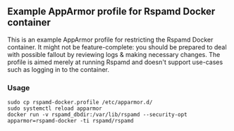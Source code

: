 ## Example AppArmor profile for Rspamd Docker container

This is an example AppArmor profile for restricting the Rspamd Docker container. It might not be feature-complete: you should be prepared to deal with possible fallout by reviewing logs & making necessary changes. The profile is aimed merely at running Rspamd and doesn't support use-cases such as logging in to the container.

### Usage

```
sudo cp rspamd-docker.profile /etc/apparmor.d/
sudo systemctl reload apparmor
docker run -v rspamd_dbdir:/var/lib/rspamd --security-opt apparmor=rspamd-docker -ti rspamd/rspamd
```
